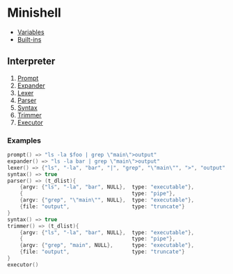 # Minishell

- [Variables](./variables.md)
- [Built-ins](./builtins.md)

## Interpreter

1. [Prompt](./prompt.md)
2. [Expander](./expander.md)
3. [Lexer](./lexer.md)
4. [Parser](./parser.md)
5. [Syntax](./syntax.md)
6. [Trimmer](./trimmer.md)
7. [Executor](./executor.md)

### Examples

```c
prompt() => "ls -la $foo | grep \"main\">output"
expander() => "ls -la bar | grep \"main\">output"
lexer() => {"ls", "-la", "bar", "|", "grep", "\"main\"", ">", "output", NULL }
syntax() => true
parser() => (t_dlist){
	{argv: {"ls", "-la", "bar", NULL},  type: "executable"},
	{                                   type: "pipe"},
	{argv: {"grep", "\"main\"", NULL},  type: "executable"},
	{file: "output",                    type: "truncate"}
}
syntax() => true
trimmer() => (t_dlist){
	{argv: {"ls", "-la", "bar", NULL},  type: "executable"},
	{                                   type: "pipe"},
	{argv: {"grep", "main", NULL},      type: "executable"},
	{file: "output",                    type: "truncate"}
}
executor()
```
